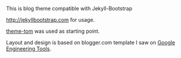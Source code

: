 This is blog theme compatible with Jekyll-Bootstrap

http://jekyllbootstrap.com for usage.

[theme-tom](https://github.com/jekyllbootstrap/theme-tom) was used as
starting point.

Layout and design is based on blogger.com template I saw on
[Google Engineering Tools](http://google-engtools.blogspot.com).
